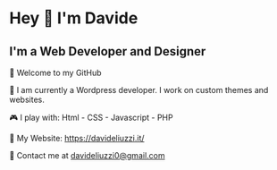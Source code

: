 # Hey 👋 I'm Davide

## I'm a Web Developer and Designer

🤍 Welcome to my GitHub

🎯 I am currently a Wordpress developer. I work on custom themes and websites.

🎮 I play with: Html - CSS - Javascript - PHP

👾 My Website: https://davideliuzzi.it/

📨 Contact me at davideliuzzi0@gmail.com
